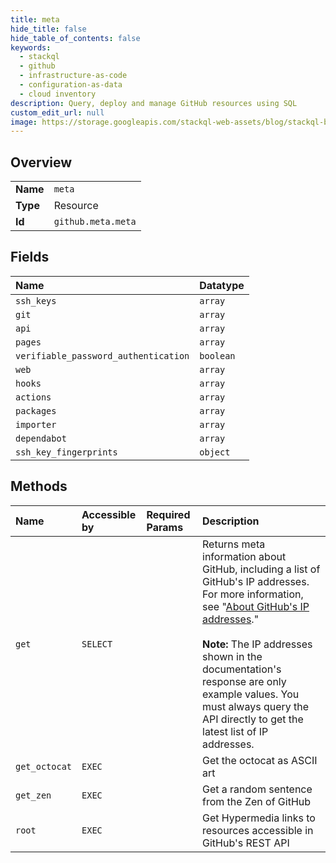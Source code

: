 ```yaml
---
title: meta
hide_title: false
hide_table_of_contents: false
keywords:
  - stackql
  - github
  - infrastructure-as-code
  - configuration-as-data
  - cloud inventory
description: Query, deploy and manage GitHub resources using SQL
custom_edit_url: null
image: https://storage.googleapis.com/stackql-web-assets/blog/stackql-blog-post-featured-image.png
---
```

  
    

## Overview
<table><tbody>
<tr><td><b>Name</b></td><td><code>meta</code></td></tr>
<tr><td><b>Type</b></td><td>Resource</td></tr>
<tr><td><b>Id</b></td><td><code>github.meta.meta</code></td></tr>
</tbody></table>

## Fields
| Name | Datatype |
|:-----|:---------|
| `ssh_keys` | `array` |
| `git` | `array` |
| `api` | `array` |
| `pages` | `array` |
| `verifiable_password_authentication` | `boolean` |
| `web` | `array` |
| `hooks` | `array` |
| `actions` | `array` |
| `packages` | `array` |
| `importer` | `array` |
| `dependabot` | `array` |
| `ssh_key_fingerprints` | `object` |
## Methods
| Name | Accessible by | Required Params | Description |
|:-----|:--------------|:----------------|:------------|
| `get` | `SELECT` |  | Returns meta information about GitHub, including a list of GitHub's IP addresses. For more information, see "[About GitHub's IP addresses](https://docs.github.com/articles/about-github-s-ip-addresses/)."<br /><br />**Note:** The IP addresses shown in the documentation's response are only example values. You must always query the API directly to get the latest list of IP addresses. |
| `get_octocat` | `EXEC` |  | Get the octocat as ASCII art |
| `get_zen` | `EXEC` |  | Get a random sentence from the Zen of GitHub |
| `root` | `EXEC` |  | Get Hypermedia links to resources accessible in GitHub's REST API |
